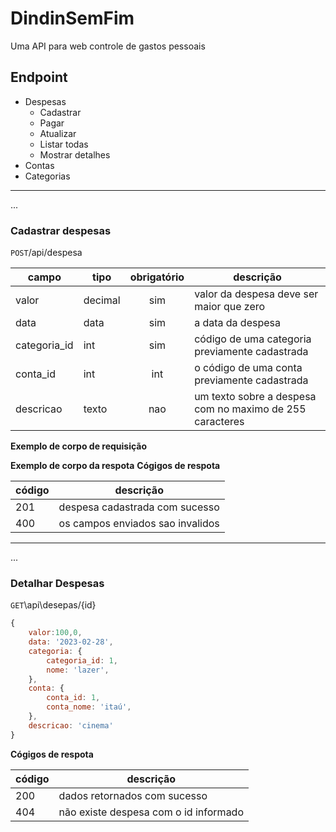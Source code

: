 # DindinSemFim

Uma API para web controle de gastos pessoais 


## Endpoint

- Despesas
    - Cadastrar 
    - Pagar 
    - Atualizar
    - Listar todas
    - Mostrar detalhes
- Contas
- Categorias


--- 

...
### Cadastrar despesas

`POST`/api/despesa

| campo | tipo | obrigatório | descrição
|------ |------|:-----------: |---------
|valor | decimal | sim | valor da despesa deve ser maior que zero
|data| data | sim | a data da despesa | 
|categoria_id| int | sim | código de uma categoria previamente cadastrada
|conta_id|int|int|o código de uma conta previamente cadastrada
|descricao|texto|nao|um texto sobre a despesa com no maximo de 255 caracteres   

**Exemplo de corpo de requisição** 



**Exemplo de corpo da respota**
**Cógigos de respota**

|código| descrição
| - | -
|201 | despesa cadastrada com sucesso
|400 | os campos enviados sao invalidos


---
...
### Detalhar Despesas
`GET`\api\desepas/{id}       
```js
{
    valor:100,0,
    data: '2023-02-28',
    categoria: {
        categoria_id: 1,
        nome: 'lazer',
    },
    conta: {
        conta_id: 1,
        conta_nome: 'itaú',
    },
    descricao: 'cinema'
}
```


**Cógigos de respota**

|código| descrição
| - | -
|200 | dados retornados com sucesso
|404 | não existe despesa com o id informado
